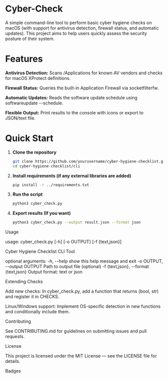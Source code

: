 # Cyber-Check
A simple command-line tool to perform basic cyber hygiene checks on macOS (with support for antivirus detection, firewall status, and automatic updates). This project aims to help users quickly assess the security posture of their system.
# Features

**Antivirus Detection:** Scans /Applications for known AV vendors and checks for macOS XProtect definitions.

**Firewall Status:** Queries the built-in Application Firewall via socketfilterfw.

**Automatic Updates:** Reads the software update schedule using softwareupdate --schedule.

**Flexible Output:** Print results to the console with icons or export to JSON/text file.

# Quick Start

1. **Clone the repository**

   ```bash
   git clone https://github.com/yourusername/cyber-hygiene-checklist.git
   cd cyber-hygiene-checklist/cli

2. **Install requirements (if any external libraries are added)**

     ```bash
    pip install -r ../requirements.txt

3. **Run the script**

     ```bash
    python3 cyber_check.py

 4. **Export results (If you want)**

     ```bash
    python3 cyber_check.py --output result.json --format json

Usage

usage: cyber_check.py [-h] [-o OUTPUT] [-f {text,json}]

Cyber Hygiene Checklist CLI Tool

optional arguments:
  -h, --help            show this help message and exit
  -o OUTPUT, --output OUTPUT
                        Path to output file (optional)
  -f {text,json}, --format {text,json}
                        Output format: text or json

Extending Checks

Add new checks: In cyber_check.py, add a function that returns (bool, str) and register it in CHECKS.

Linux/Windows support: Implement OS-specific detection in new functions and conditionally include them.

Contributing

See CONTRIBUTING.md for guidelines on submitting issues and pull requests.

License

This project is licensed under the MIT License — see the LICENSE file for details.

Badges


